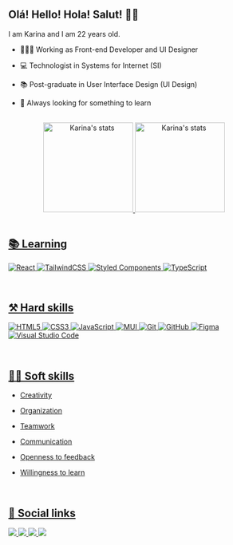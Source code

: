 ## Olá! Hello! Hola! Salut! 👋🏻
<p>I am Karina and I am 22 years old.</p>

- 👩🏻‍💻 Working as Front-end Developer and UI Designer

- 💻 Technologist in Systems for Internet (SI)

- 📚 Post-graduate in User Interface Design (UI Design)

- 🔭 Always looking for something to learn

<br />

<div align="center">
  <a href="https://github.com/karinacavalcanti">
  <img 
     height="180em" 
     src="https://github-readme-stats.vercel.app/api?username=karinacavalcanti&show_icons=true&theme=radical"
     alt="Karina's stats"/>
  <img 
     height="180em" 
     src="https://github-readme-stats.vercel.app/api/top-langs/?username=karinacavalcanti&&hide=java,makefile,swift,shell,kotlin,objective-c&layout=compact&langs_count=16&theme=radical"
     alt="Karina's stats"
   />
</div>
  
<br />
  
## 📚 Learning
![React](https://img.shields.io/badge/react-%2320232a.svg?style=for-the-badge&logo=react&logoColor=%2361DAFB)
![TailwindCSS](https://img.shields.io/badge/tailwindcss-%2338B2AC.svg?style=for-the-badge&logo=tailwind-css&logoColor=white)
![Styled Components](https://img.shields.io/badge/styled--components-DB7093?style=for-the-badge&logo=styled-components&logoColor=white)
![TypeScript](https://img.shields.io/badge/typescript-%23007ACC.svg?style=for-the-badge&logo=typescript&logoColor=white)
  
<br />

## ⚒ Hard skills
![HTML5](https://img.shields.io/badge/html5-%23E34F26.svg?style=for-the-badge&logo=html5&logoColor=white)
![CSS3](https://img.shields.io/badge/css3-%231572B6.svg?style=for-the-badge&logo=css3&logoColor=white)
![JavaScript](https://img.shields.io/badge/javascript-%23323330.svg?style=for-the-badge&logo=javascript&logoColor=%23F7DF1E)
![MUI](https://img.shields.io/badge/MUI-%230081CB.svg?style=for-the-badge&logo=mui&logoColor=white)
![Git](https://img.shields.io/badge/git-%23F05033.svg?style=for-the-badge&logo=git&logoColor=white)
![GitHub](https://img.shields.io/badge/github-%23121011.svg?style=for-the-badge&logo=github&logoColor=white)
![Figma](https://img.shields.io/badge/figma-%23F24E1E.svg?style=for-the-badge&logo=figma&logoColor=white)
![Visual Studio Code](https://img.shields.io/badge/Visual%20Studio%20Code-0078d7.svg?style=for-the-badge&logo=visual-studio-code&logoColor=white)
  
<br />
  
## 🤝🏻 Soft skills

- Creativity

- Organization
 
- Teamwork
  
- Communication
 
- Openness to feedback
  
- Willingness to learn
  
<br />

## 📣 Social links

<div>
  <a href="https://www.linkedin.com/in/karinalucindo/" target="_blank">
    <img src="https://img.shields.io/badge/linkedin-6633cc.svg?style=for-the-badge&logo=linkedin&logoColor=white" />
  </a>
  <a href = "mailto:karina.lucindo31@gmail.com">
    <img src="https://img.shields.io/badge/Gmail-6633cc?style=for-the-badge&logo=gmail&logoColor=white" target="_blank" />
  </a>
  <a href="mailto:karina.lucindo@outlook.com" target="_blank">
    <img src="https://img.shields.io/badge/Microsoft_Outlook-6633cc?style=for-the-badge&logo=microsoft-outlook&logoColor=white" />
  </a>
  <a href="https://www.behance.net/karinalucindo?tracking_source=search_users%7Ckarina%20lucindo" target="_blank">
    <img src="https://img.shields.io/badge/Behance-6633cc?style=for-the-badge&logo=behance&logoColor=white" />
  </a>
</div>
